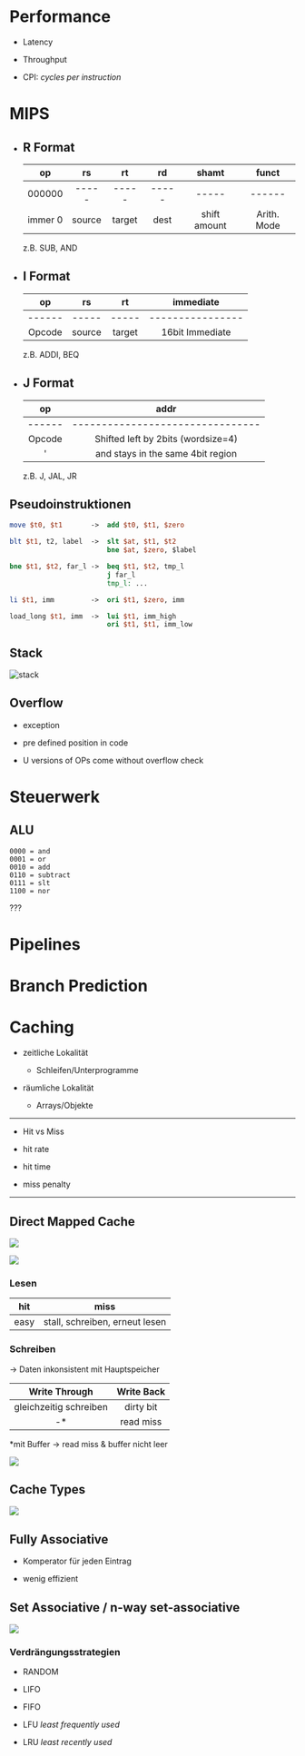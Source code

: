 # Performance

- Latency

- Throughput

- CPI: *cycles per instruction*

# MIPS

- ## R Format

    op|rs|rt|rd|shamt|funct
    :--:|:--:|:--:|:--:|:--:|:--:
    000000|-----|-----|-----|-----|------
    immer 0|source|target|dest|shift amount|Arith. Mode
    z.B. SUB, AND

- ## I Format

    op|rs|rt|immediate
    :--:|:--:|:--:|:--:
    ------|-----|-----|----------------
    Opcode|source|target|16bit Immediate

    z.B. ADDI, BEQ

- ## J Format

    op|addr
    :--:|:--:
    ------|--------------------------------
    Opcode|Shifted left by 2bits (wordsize=4) 
    '|and stays in the same 4bit region

    z.B. J, JAL, JR

## Pseudoinstruktionen

```MIPS
move $t0, $t1       ->  add $t0, $t1, $zero

blt $t1, t2, label  ->  slt $at, $t1, $t2
                        bne $at, $zero, $label

bne $t1, $t2, far_l ->  beq $t1, $t2, tmp_l
                        j far_l
                        tmp_l: ...

li $t1, imm         ->  ori $t1, $zero, imm

load_long $t1, imm  ->  lui $t1, imm_high
                        ori $t1, $t1, imm_low
```

## Stack

![stack](/c1.png)

## Overflow

- exception

- pre defined position in code

- U versions of OPs come without overflow check

# Steuerwerk

## ALU

```
0000 = and
0001 = or
0010 = add
0110 = subtract
0111 = slt
1100 = nor
```

???

# Pipelines

# Branch Prediction

# Caching

- zeitliche Lokalität

    - Schleifen/Unterprogramme

- räumliche Lokalität

    - Arrays/Objekte

---

- Hit vs Miss

- hit rate

- hit time

- miss penalty

--- 

## Direct Mapped Cache

![](/c2.png)

![](/c3.png)

### Lesen

hit|miss
:---:|:---:
easy|stall, schreiben, erneut lesen|

### Schreiben

-> Daten inkonsistent mit Hauptspeicher

Write Through | Write Back
:---:|:---:
gleichzeitig schreiben|dirty bit
-* |  read miss

\*mit Buffer -> read miss & buffer nicht leer

![](/c4.png)

## Cache Types

![](/c5.png)

## Fully Associative

- Komperator für jeden Eintrag

- wenig effizient

## Set Associative / n-way set-associative

![](/c6.png)

### Verdrängungsstrategien

- RANDOM

- LIFO

- FIFO

- LFU *least frequently used*

- LRU *least recently used*

